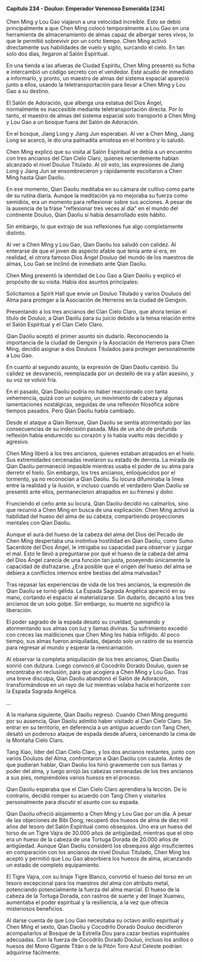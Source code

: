 
#### Capítulo 234 - Douluo: Emperador Venenoso Esmeralda [234]

Chen Ming y Lou Gao viajaron a una velocidad increíble. Esto se debió principalmente a que Chen Ming colocó temporalmente a Lou Gao en una herramienta de almacenamiento de almas capaz de albergar seres vivos, lo que le permitió sobrevivir por un corto tiempo. Chen Ming activó directamente sus habilidades de vuelo y sigilo, surcando el cielo. En tan solo dos días, llegaron al Salón Espiritual.

En una tienda a las afueras de Ciudad Espíritu, Chen Ming presentó su ficha e intercambió un código secreto con el vendedor. Este acudió de inmediato a informarlo, y pronto, un maestro de almas del sistema espacial apareció junto a ellos, usando la teletransportación para llevar a Chen Ming y Lou Gao a su destino.

El Salón de Adoración, que alberga una estatua del Dios Ángel, normalmente es inaccesible mediante teletransportación directa. Por lo tanto, el maestro de almas del sistema espacial solo transportó a Chen Ming y Lou Gao a un bosque fuera del Salón de Adoración.

En el bosque, Jiang Long y Jiang Jun esperaban. Al ver a Chen Ming, Jiang Long se acercó, le dio una palmadita amistosa en el hombro y lo saludó.

Chen Ming explicó que su visita al Salón Espiritual se debía a un encuentro con tres ancianos del Clan Cielo Claro, quienes recientemente habían alcanzado el nivel Douluo Titulado. Al oír esto, las expresiones de Jiang Long y Jiang Jun se ensombrecieron y rápidamente escoltaron a Chen Ming hasta Qian Daoliu.

En ese momento, Qian Daoliu meditaba en su cámara de cultivo como parte de su rutina diaria. Aunque la meditación ya no mejoraba su fuerza como semidiós, era un momento para reflexionar sobre sus acciones. A pesar de la ausencia de la frase "reflexionar tres veces al día" en el mundo del continente Douluo, Qian Daoliu sí había desarrollado este hábito.

Sin embargo, lo que extrajo de sus reflexiones fue algo completamente distinto.

Al ver a Chen Ming y Lou Gao, Qian Daoliu los saludó con calidez. Al enterarse de que el joven de aspecto afable que tenía ante sí era, en realidad, el otrora famoso Dios Ángel Douluo del mundo de los maestros de almas, Lou Gao se inclinó de inmediato ante Qian Daoliu.

Chen Ming presentó la identidad de Lou Gao a Qian Daoliu y explicó el propósito de su visita. Había dos asuntos principales:

Solicitamos a Spirit Hall que envíe un Douluo Titulado y varios Douluos del Alma para proteger a la Asociación de Herreros en la ciudad de Gengxin.

Presentando a los tres ancianos del Clan Cielo Claro, que ahora tenían el título de Douluo, a Qian Daoliu para su juicio debido a la tensa relación entre el Salón Espiritual y el Clan Cielo Claro.

Qian Daoliu aceptó el primer asunto sin dudarlo. Reconociendo la importancia de la ciudad de Gengxin y la Asociación de Herreros para Chen Ming, decidió asignar a dos Douluos Titulados para proteger personalmente a Lou Gao.

En cuanto al segundo asunto, la expresión de Qian Daoliu cambió. Su calidez se desvaneció, reemplazada por un destello de ira y afán asesino, y su voz se volvió fría.

En el pasado, Qian Daoliu podría no haber reaccionado con tanta vehemencia, quizá con un suspiro, un movimiento de cabeza y algunas lamentaciones nostálgicas, seguidas de una reflexión filosófica sobre tiempos pasados. Pero Qian Daoliu había cambiado.

Desde el ataque a Qian Renxue, Qian Daoliu se sentía atormentado por las consecuencias de su indecisión pasada. Más de un año de profunda reflexión había endurecido su corazón y lo había vuelto más decidido y agresivo.

Chen Ming liberó a los tres ancianos, quienes estaban atrapados en el hielo. Sus extremidades cercenadas revelaron su estado de derrota. La mirada de Qian Daoliu permaneció impasible mientras usaba el poder de su alma para derretir el hielo. Sin embargo, los tres ancianos, enloquecidos por el tormento, ya no reconocían a Qian Daoliu. Su locura difuminaba la línea entre la realidad y la ilusión, e incluso cuando el verdadero Qian Daoliu se presentó ante ellos, permanecieron atrapados en su frenesí y dolor.

Frunciendo el ceño ante su locura, Qian Daoliu decidió no calmarlos, sino que recurrió a Chen Ming en busca de una explicación. Chen Ming activó la habilidad del hueso del alma de su cabeza, compartiendo proyecciones mentales con Qian Daoliu.

Aunque el aura del hueso de la cabeza del alma del Dios del Pecado de Chen Ming despertaba una instintiva hostilidad en Qian Daoliu, como Sumo Sacerdote del Dios Ángel, le intrigaba su capacidad para observar y juzgar el mal. Esto le llevó a preguntarse por qué el hueso de la cabeza del alma del Dios Ángel carecía de una función tan justa, poseyendo únicamente la capacidad de disfrazarse. ¿Era posible que el origen del hueso del alma se debiera a conflictos internos entre bestias del alma malvadas?

Tras repasar las experiencias de vida de los tres ancianos, la expresión de Qian Daoliu se tornó gélida. La Espada Sagrada Angélica apareció en su mano, cortando el espacio al materializarse. Sin dudarlo, decapitó a los tres ancianos de un solo golpe. Sin embargo, su muerte no significó la liberación.

El poder sagrado de la espada desató su crueldad, quemando y atormentando sus almas con luz y llamas divinas. Su sufrimiento excedió con creces las maldiciones que Chen Ming les había infligido. Al poco tiempo, sus almas fueron aniquiladas, dejando solo un rastro de su esencia para regresar al mundo y esperar la reencarnación.

Al observar la completa aniquilación de los tres ancianos, Qian Daoliu sonrió con dulzura. Luego convocó al Cocodrilo Dorado Douluo, quien se encontraba en reclusión, para que acogiera a Chen Ming y Lou Gao. Tras una breve disculpa, Qian Daoliu abandonó el Salón de Adoración, transformándose en un rayo de luz mientras volaba hacia el horizonte con la Espada Sagrada Angélica.

...

A la mañana siguiente, Qian Daoliu regresó. Cuando Chen Ming preguntó por su ausencia, Qian Daoliu admitió haber visitado al Clan Cielo Claro. Sin entrar en su territorio, en deferencia a un antiguo acuerdo con Tang Chen, desató un poderoso ataque de espada desde afuera, cercenando la cima de la Montaña Cielo Claro.

Tang Xiao, líder del Clan Cielo Claro, y los dos ancianos restantes, junto con varios Douluos del Alma, confrontaron a Qian Daoliu con cautela. Antes de que pudieran hablar, Qian Daoliu los hirió gravemente con sus llamas y poder del alma, y luego arrojó las cabezas cercenadas de los tres ancianos a sus pies, rompiéndoles varios huesos en el proceso.

Qian Daoliu esperaba que el Clan Cielo Claro aprendiera la lección. De lo contrario, decidió romper su acuerdo con Tang Chen y visitarlos personalmente para discutir el asunto con su espada.

Qian Daoliu ofreció alojamiento a Chen Ming y Lou Gao por un día. A pesar de las objeciones de Bibi Dong, recuperó dos huesos de alma de diez mil años del tesoro del Salón Espiritual como obsequios. Uno era un hueso del torso de un Tigre Vajra de 30.000 años de antigüedad, mientras que el otro era un hueso de la cabeza de una Tortuga Dorada de 20.000 años de antigüedad. Aunque Qian Daoliu consideró los obsequios algo insuficientes en comparación con los ancianos de nivel Douluo Titulado, Chen Ming los aceptó y permitió que Lou Gao absorbiera los huesos de alma, alcanzando un estado de completo equipamiento.

El Tigre Vajra, con su linaje Tigre Blanco, convirtió el hueso del torso en un tesoro excepcional para los maestros del alma con atributo metal, potenciando potencialmente la fuerza del alma marcial. El hueso de la cabeza de la Tortuga Dorada, con rastros de suerte y del linaje Xuanwu, aumentaba el poder espiritual y la resiliencia, a la vez que ofrecía misteriosos beneficios.

Al darse cuenta de que Lou Gao necesitaba su octavo anillo espiritual y Chen Ming el sexto, Qian Daoliu y Cocodrilo Dorado Douluo decidieron acompañarlos al Bosque de la Estrella Dou para cazar bestias espirituales adecuadas. Con la fuerza de Cocodrilo Dorado Douluo, incluso los anillos o huesos del Mono Gigante Titán o de la Pitón Toro Azul Celeste podrían adquirirse fácilmente.